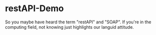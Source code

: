 # restAPI-Demo
So you maybe have heard the term "restAPI" and "SOAP". If you're in the computing field, not knowing just highlights our languid attitude. 
